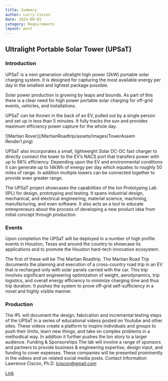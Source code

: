 ```yaml
---
title: Summary
author: Larry Ciscon
date: 2024-09-01
category: Requirements
layout: post
---
```


## Ultralight Portable Solar Tower (UPSaT)

### Introduction

UPSaT  is a next generation ultralight high power (2kW) portable solar charging system. It is designed for capturing the most available energy per day in the smallest and lightest package possible.

Solar power production is growing by leaps and bounds.  As part of this there is a clear need for high power portable solar charging for off-grid events, vehicles, and installations.   

UPSaT can be thrown in the back of an EV, pulled out by a single person and set up in less than 5 minutes.  It fully tracks the sun and provides maximum efficiency power capture for the whole day. 

![Martian Rover](/MartianRoadtrip/assets/images/TowerAssem Render1.png)

UPSaT also incorporates a small, lightweight Solar DC-DC fast charger to directly connect the tower to the EV’s NACS port that transfers power with up to 98% efficiency.  Depending upon the EV and environmental conditions it can generate up to 14kWh of energy per day which equates to roughly 50 miles of range. In addition multiple towers can be connected together to provide even greater range.


The UPSaT project showcases the capabilities of the Ion Prototyping Lab (IPL) for design, prototyping and testing.  It spans industrial design, mechanical, and electrical engineering, material science, machining, manufacturing, and even software.  It also acts as a tool to educate entrepreneurs about the process of developing a new product idea from initial concept through production. 

### Events
Upon completion the UPSaT will be deployed in a number of high profile events in Houston, Texas and around the country to showcase its applications and to promote the Houston hard-tech innovation ecosystem. 

The first of these will be The Martian Roadtrip.  The Martian Road Trip documents the planning and execution of a cross-country road trip in an EV that is recharged only with solar panels carried with the car.  This trip involves significant engineering optimization of weight, aerodynamics, trip logistics, and overall energy efficiency to minimize charging time and thus trip duration.  It pushes the system to prove off-grid self-sufficiency in a novel and highly visible manner.


### Production
The IPL will document the design, fabrication and incremental testing steps of the UPSaT in a series of educational videos posted on Youtube and other sites.  These videos create a platform to inspire individuals and groups to push their limits, learn new things, and take on complex problems in a methodical way. In addition it further pushes the Ion story to a larger audience.
Funding & Sponsorships
The lab will involve a range of sponsors and partners to provide business & engineering expertise, design input, and funding to cover expenses. These companies will be presented prominently in the videos and on related social media posts.
Contact Information
Lawrence Ciscon, Ph.D.
lciscon@gmail.com

[Link](https://lciscon.github.io/MartianRoadtrip/)
